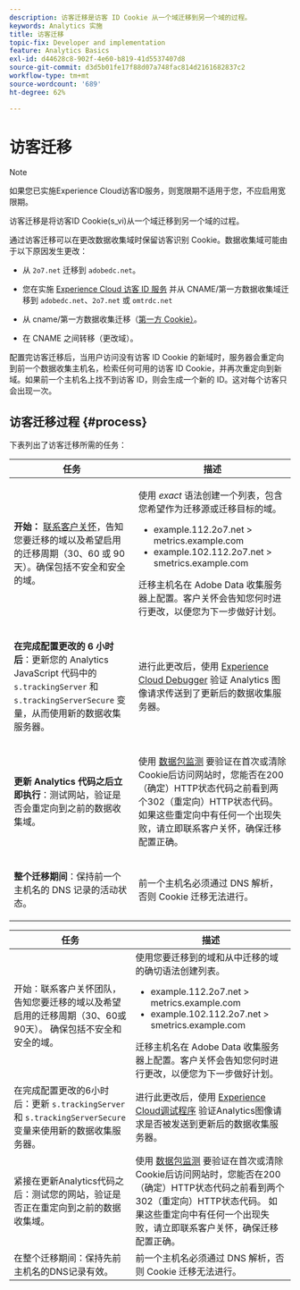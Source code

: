 ```yaml
---
description: 访客迁移是访客 ID Cookie 从一个域迁移到另一个域的过程。
keywords: Analytics 实施
title: 访客迁移
topic-fix: Developer and implementation
feature: Analytics Basics
exl-id: d44628c8-902f-4e60-b819-41d5537407d8
source-git-commit: d3d5b01fe17f88d07a748fac814d2161682837c2
workflow-type: tm+mt
source-wordcount: '689'
ht-degree: 62%

---
```


# 访客迁移

>[!NOTE]
>
>如果您已实施Experience Cloud访客ID服务，则宽限期不适用于您，不应启用宽限期。

访客迁移是将访客ID Cookie(s_vi)从一个域迁移到另一个域的过程。

通过访客迁移可以在更改数据收集域时保留访客识别 Cookie。数据收集域可能由于以下原因发生更改：

* 从 `2o7.net` 迁移到 `adobedc.net`。

* 您在实施 [Experience Cloud 访客 ID 服务](https://experienceleague.adobe.com/docs/id-service/using/home.html?lang=zh-Hans) 并从 CNAME/第一方数据收集域迁移到 `adobedc.net`、`2o7.net` 或 `omtrdc.net`

* 从 cname/第一方数据收集迁移（[第一方 Cookie）](https://experienceleague.adobe.com/docs/core-services/interface/ec-cookies/cookies-first-party.html?lang=zh-Hans)。

* 在 CNAME 之间转移（更改域）。

配置完访客迁移后，当用户访问没有访客 ID Cookie 的新域时，服务器会重定向到前一个数据收集主机名，检索任何可用的访客 ID Cookie，并再次重定向到新域。如果前一个主机名上找不到访客 ID，则会生成一个新的 ID。这对每个访客只会出现一次。

## 访客迁移过程 {#process}

下表列出了访客迁移所需的任务：

<table id="table_7B2535FC3E264216A299686415C6B21C"> 
 <thead> 
  <tr> 
   <th colname="col1" class="entry"> 任务 </th> 
   <th colname="col3" class="entry"> 描述 </th> 
  </tr> 
 </thead>
 <tbody> 
  <tr> 
   <td colname="col1"> <p> <b>开始：</b> <a href="https://helpx.adobe.com/cn/marketing-cloud/contact-support.html"  >联系客户关怀</a>，告知您要迁移的域以及希望启用的迁移周期（30、60 或 90 天）。确保包括不安全和安全的域。 </p> </td> 
   <td colname="col3"> <p>使用 <i>exact</i> 语法创建一个列表，包含您希望作为迁移源或迁移目标的域。 </p> 
    <ul id="ul_067EC5C7619141A6BDFBC209C9FD47E2"> 
     <li id="li_0723D948465A49C1871B81207AEDC4DC">example.112.2o7.net &gt; metrics.example.com </li> 
     <li id="li_B0CA15A593BD4AB9802E33A3FF037C7A">example.102.112.2o7.net &gt; smetrics.example.com </li> 
    </ul> <p>迁移主机名在 Adobe Data 收集服务器上配置。客户关怀会告知您何时进行更改，以便您为下一步做好计划。 </p> </td> 
  </tr> 
  <tr> 
   <td colname="col1"> <p> <b>在完成配置更改的 6 小时后</b>：更新您的 Analytics JavaScript 代码中的 <code> s.trackingServer</code> 和 <code> s.trackingServerSecure</code> 变量，从而使用新的数据收集服务器。 </p> </td> 
   <td colname="col3"> <p>进行此更改后，使用 <a href="https://experienceleague.adobe.com/docs/debugger/using/experience-cloud-debugger.html">Experience Cloud Debugger</a> 验证 Analytics 图像请求传送到了更新后的数据收集服务器。 </p> </td> 
  </tr> 
  <tr> 
   <td colname="col1"> <p> <b>更新 Analytics 代码之后立即执行</b>：测试网站，验证是否会重定向到之前的数据收集域。 </p> </td> 
   <td colname="col3"> <p>使用 <a href="../implement/validate/packet-monitor.md"> 数据包监测</a> 要验证在首次或清除Cookie后访问网站时，您能否在200（确定）HTTP状态代码之前看到两个302（重定向）HTTP状态代码。 如果这些重定向中有任何一个出现失败，请立即联系客户关怀，确保迁移配置正确。 </p> </td> 
  </tr> 
  <tr> 
   <td colname="col1"> <p> <b>整个迁移期间</b>：保持前一个主机名的 DNS 记录的活动状态。 </p> </td> 
   <td colname="col3"> <p>前一个主机名必须通过 DNS 解析，否则 Cookie 迁移无法进行。 </p> </td> 
  </tr> 
 </tbody> 
</table>

| 任务 | 描述 |
|--- |--- |
| 开始：联系客户关怀团队，告知您要迁移的域以及希望启用的迁移周期（30、60或90天）。 确保包括不安全和安全的域。 | 使用您要迁移到的域和从中迁移的域的确切语法创建列表。<ul><li>example.112.2o7.net > metrics.example.com</li><li>example.102.112.2o7.net > smetrics.example.com</li></ul>迁移主机名在 Adobe Data 收集服务器上配置。客户关怀会告知您何时进行更改，以便您为下一步做好计划。 |
| 在完成配置更改的6小时后：更新 `s.trackingServer` 和 `s.trackingServerSecure` 变量来使用新的数据收集服务器。 | 进行此更改后，使用 [Experience Cloud调试程序](https://experienceleague.adobe.com/docs/debugger/using/experience-cloud-debugger.html) 验证Analytics图像请求是否被发送到更新后的数据收集服务器。 |
| 紧接在更新Analytics代码之后：测试您的网站，验证是否正在重定向到之前的数据收集域。 | 使用 [数据包监测](../implement/validate/packet-monitor.md) 要验证在首次或清除Cookie后访问网站时，您能否在200（确定）HTTP状态代码之前看到两个302（重定向）HTTP状态代码。 如果这些重定向中有任何一个出现失败，请立即联系客户关怀，确保迁移配置正确。 |
| 在整个迁移期间：保持先前主机名的DNS记录有效。 | 前一个主机名必须通过 DNS 解析，否则 Cookie 迁移无法进行。 |